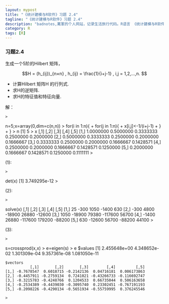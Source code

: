 ```yaml
---
layout: mypost
title: "《统计建模与R软件》习题 2.4"
tagline: "《统计建模与R软件》习题 2.4"
description: "badnotes,萬軍的个人网站，记录生活旅行代码。R语言 《统计建模与R软件》习题 2.4"
category: R
tags: [R]
---
```



### 习题2.4
生成一个5阶的Hilbert 矩阵，

$$H = (h_{ij})_{n×n} , h_{ij} = \frac{1}{i+j-1} , i,j = 1,2,...,n. $$

* 计算Hilbert 矩阵H 的行列式.
* 求H的逆矩阵.
* 求H的特征值和特征向量.

解：

	>
n=5;x=array(0,dim=c(n,n))
	> for(i in 1:n){
	+ for(j in 1:n){
	+ x[i,j]<-1/(i+j-1)
	+ }
	+ }
	> n
	[1] 5
	> x
	          [,1]      [,2]      [,3]      [,4]      [,5]
	[1,] 1.0000000 0.5000000 0.3333333 0.2500000 0.2000000
	[2,] 0.5000000 0.3333333 0.2500000 0.2000000 0.1666667
	[3,] 0.3333333 0.2500000 0.2000000 0.1666667 0.1428571
	[4,] 0.2500000 0.2000000 0.1666667 0.1428571 0.1250000
	[5,] 0.2000000 0.1666667 0.1428571 0.1250000 0.1111111
	>

(1):

	> 
det(x)
	[1] 3.749295e-12
	> 

(2):
	
	> 
solve(x)
	      [,1]   [,2]    [,3]    [,4]   [,5]
	[1,]    25   -300    1050   -1400    630
	[2,]  -300   4800  -18900   26880 -12600
	[3,]  1050 -18900   79380 -117600  56700
	[4,] -1400  26880 -117600  179200 -88200
	[5,]   630 -12600   56700  -88200  44100
	> 

(3):

	> 
s=crossprod(x,x)
	> e=eigen(s)
	> e
	$values
	[1] 2.455648e+00 4.348652e-02 1.301309e-04 9.357361e-08 1.081050e-11

	$vectors
	           [,1]       [,2]       [,3]        [,4]         [,5]
	[1,] -0.7678547  0.6018715 -0.2142136  0.04716181  0.006173863
	[2,] -0.4457911 -0.2759134  0.7241021 -0.43266733 -0.116692747
	[3,] -0.3215783 -0.4248766  0.1204533  0.66735044  0.506163658
	[4,] -0.2534389 -0.4439030 -0.3095740  0.23302451 -0.767191193
	[5,] -0.2098226 -0.4290134 -0.5651934 -0.55759995  0.376245546

	> 